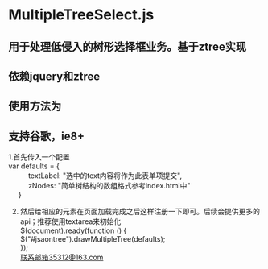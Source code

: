# MultipleTreeSelect.js
用于处理低侵入的树形选择框业务。基于ztree实现
--------
依赖jquery和ztree
---------
使用方法为<br>
------
支持谷歌，ie8+
---
1.首先传入一个配置<br>
 var defaults = {<br>
            textLabel: "选中的text内容将作为此表单项提交",<br>
            zNodes: "简单树结构的数组格式参考index.html中"<br>
       }<br>
														
2. 然后给相应的元素在页面加载完成之后这样注册一下即可。后续会提供更多的api；推荐使用textarea来初始化<br>
 $(document).ready(function () {<br>
            $("#jsaontree").drawMultipleTree(defaults);<br>
 });<br>
联系邮箱35312@163.com
